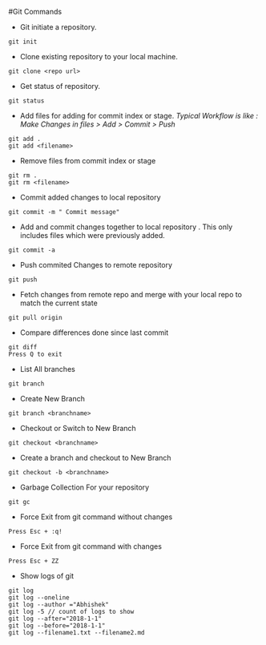 #Git Commands

* Git initiate a repository.

```
git init
```
* Clone existing repository to your local machine.

```
git clone <repo url>
```
* Get status of repository.
```
git status
```
* Add files for adding for commit index or stage.
_Typical Workflow is like  : Make Changes in files > Add > Commit > Push_

```
git add .
git add <filename>
```
* Remove files from commit index or stage 

```
git rm .
git rm <filename>
```
* Commit added changes to local repository
```
git commit -m " Commit message"
```
* Add and commit changes together to local repository . This only includes files which were previously added.
```
git commit -a 
```
* Push commited Changes to remote repository
```
git push
```
* Fetch changes from remote repo and merge with your local repo to match the current state

```
git pull origin
```
* Compare differences done since last commit
```
git diff
Press Q to exit 
```
* List All branches
```
git branch
```
* Create New Branch
```
git branch <branchname>
```
* Checkout or Switch to New Branch
```
git checkout <branchname>
```

* Create a branch and checkout to New Branch
```
git checkout -b <branchname>
```
* Garbage Collection For your repository
```
git gc
```
* Force Exit from git command without changes
```
Press Esc + :q! 
```
* Force Exit from git command with changes
```
Press Esc + ZZ 
```
* Show logs of git 
```
git log
git log --oneline
git log --author ="Abhishek"
git log -5 // count of logs to show
git log --after="2018-1-1"
git log --before="2018-1-1"
git log --filename1.txt --filename2.md
```
